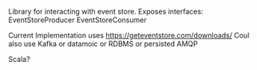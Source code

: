 Library for interacting with event store. 
Exposes interfaces: 
EventStoreProducer
EventStoreConsumer

Current Implementation uses https://geteventstore.com/downloads/
Coul also use Kafka or datamoic or RDBMS or persisted AMQP

Scala?